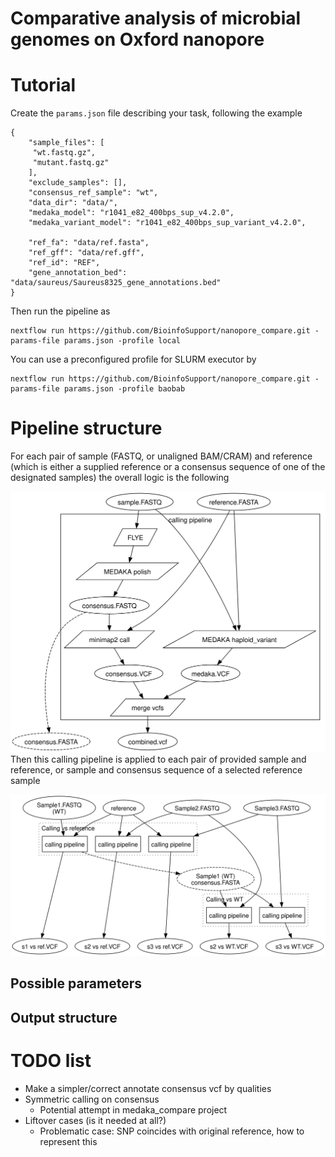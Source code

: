 # Comparative analysis of microbial genomes on Oxford nanopore

# Tutorial

Create the `params.json` file describing your task, following the example

```
{
    "sample_files": [
     "wt.fastq.gz",
     "mutant.fastq.gz"
    ],
    "exclude_samples": [],
    "consensus_ref_sample": "wt",
    "data_dir": "data/",
    "medaka_model": "r1041_e82_400bps_sup_v4.2.0",
    "medaka_variant_model": "r1041_e82_400bps_sup_variant_v4.2.0",

    "ref_fa": "data/ref.fasta",
    "ref_gff": "data/ref.gff",
    "ref_id": "REF",
    "gene_annotation_bed": "data/saureus/Saureus8325_gene_annotations.bed"
}
```

Then run the pipeline as

```
nextflow run https://github.com/BioinfoSupport/nanopore_compare.git -params-file params.json -profile local
```

You can use a preconfigured profile for SLURM executor by

```
nextflow run https://github.com/BioinfoSupport/nanopore_compare.git -params-file params.json -profile baobab
```


# Pipeline structure

For each pair of sample (FASTQ, or unaligned BAM/CRAM) and reference
(which is either a supplied reference or a consensus sequence of one
of the designated samples) the overall logic is the following

![calling pipeline](images/flow1.svg)
Then this calling pipeline is applied to each pair of provided sample
and reference, or sample and consensus sequence of a selected
reference sample

![overall flow](images/flow2.svg)



## Possible parameters

## Output structure





# TODO list

* Make a simpler/correct annotate consensus vcf by qualities
* Symmetric calling on consensus
  * Potential attempt in medaka_compare project
* Liftover cases (is it needed at all?)
  * Problematic case: SNP coincides with original reference, how to represent this
